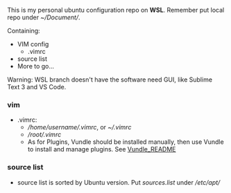 This is my personal ubuntu configuration repo on **WSL**. Remember put local repo under *~/Document/*.

Containing:
- VIM config
  - .vimrc
- source list
- More to go...

Warning: WSL branch doesn't have the software need GUI, like Sublime Text 3 and VS Code.

### vim
- .vimrc:
  - */home/username/.vimrc*, or *~/.vimrc*
  - */root/.vimrc*
  - As for Plugins, Vundle should be installed manually, then use Vundle to install and manage plugins. See [Vundle_README](https://github.com/VundleVim/Vundle.vim/blob/master/README_ZH_CN.md)

### source list
- source list is sorted by Ubuntu version. Put *sources.list* under */etc/apt/*
